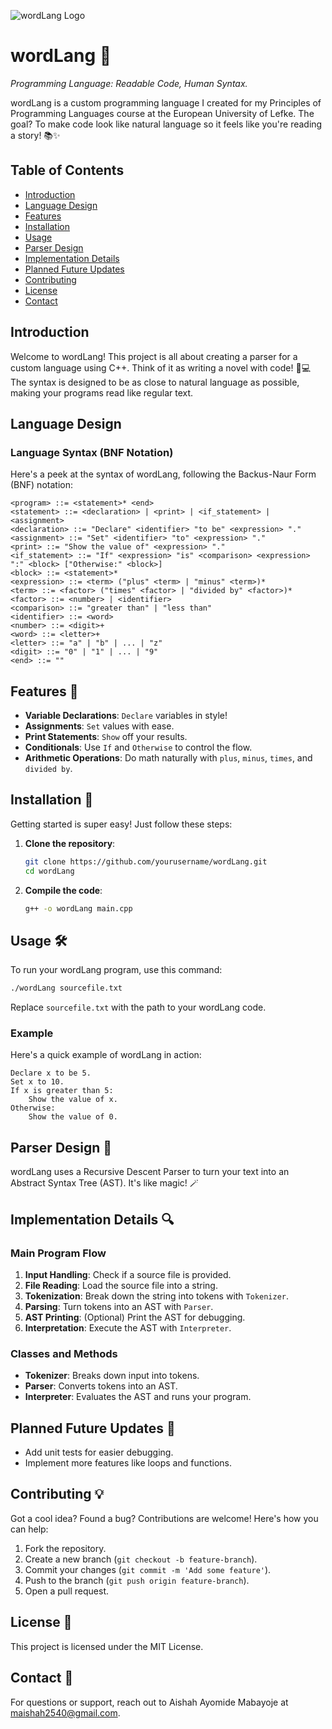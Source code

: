 ![wordLang Logo](path/to/logo.png)

# wordLang 🎉

*Programming Language: Readable Code, Human Syntax.*

wordLang is a custom programming language I created for my Principles of Programming Languages course at the European University of Lefke. The goal? To make code look like natural language so it feels like you're reading a story! 📚✨

## Table of Contents
- [Introduction](#introduction)
- [Language Design](#language-design)
- [Features](#features)
- [Installation](#installation)
- [Usage](#usage)
- [Parser Design](#parser-design)
- [Implementation Details](#implementation-details)
- [Planned Future Updates](#planned-future-updates)
- [Contributing](#contributing)
- [License](#license)
- [Contact](#contact)

## Introduction

Welcome to wordLang! This project is all about creating a parser for a custom language using C++. Think of it as writing a novel with code! 📖💻 The syntax is designed to be as close to natural language as possible, making your programs read like regular text.

## Language Design

### Language Syntax (BNF Notation)

Here's a peek at the syntax of wordLang, following the Backus-Naur Form (BNF) notation:

```bnf
<program> ::= <statement>* <end>
<statement> ::= <declaration> | <print> | <if_statement> | <assignment>
<declaration> ::= "Declare" <identifier> "to be" <expression> "."
<assignment> ::= "Set" <identifier> "to" <expression> "."
<print> ::= "Show the value of" <expression> "."
<if_statement> ::= "If" <expression> "is" <comparison> <expression> ":" <block> ["Otherwise:" <block>]
<block> ::= <statement>*
<expression> ::= <term> ("plus" <term> | "minus" <term>)*
<term> ::= <factor> ("times" <factor> | "divided by" <factor>)*
<factor> ::= <number> | <identifier>
<comparison> ::= "greater than" | "less than"
<identifier> ::= <word>
<number> ::= <digit>+
<word> ::= <letter>+
<letter> ::= "a" | "b" | ... | "z"
<digit> ::= "0" | "1" | ... | "9"
<end> ::= ""
```

## Features 🌟

- **Variable Declarations**: `Declare` variables in style!
- **Assignments**: `Set` values with ease.
- **Print Statements**: `Show` off your results.
- **Conditionals**: Use `If` and `Otherwise` to control the flow.
- **Arithmetic Operations**: Do math naturally with `plus`, `minus`, `times`, and `divided by`.

## Installation 🚀

Getting started is super easy! Just follow these steps:

1. **Clone the repository**:
    ```bash
    git clone https://github.com/yourusername/wordLang.git
    cd wordLang
    ```

2. **Compile the code**:
    ```bash
    g++ -o wordLang main.cpp
    ```

## Usage 🛠️

To run your wordLang program, use this command:

```bash
./wordLang sourcefile.txt
```

Replace `sourcefile.txt` with the path to your wordLang code.

### Example

Here's a quick example of wordLang in action:
```
Declare x to be 5.
Set x to 10.
If x is greater than 5:
    Show the value of x.
Otherwise:
    Show the value of 0.
```

## Parser Design 🧠

wordLang uses a Recursive Descent Parser to turn your text into an Abstract Syntax Tree (AST). It's like magic! 🪄

## Implementation Details 🔍

### Main Program Flow

1. **Input Handling**: Check if a source file is provided.
2. **File Reading**: Load the source file into a string.
3. **Tokenization**: Break down the string into tokens with `Tokenizer`.
4. **Parsing**: Turn tokens into an AST with `Parser`.
5. **AST Printing**: (Optional) Print the AST for debugging.
6. **Interpretation**: Execute the AST with `Interpreter`.

### Classes and Methods

- **Tokenizer**: Breaks down input into tokens.
- **Parser**: Converts tokens into an AST.
- **Interpreter**: Evaluates the AST and runs your program.

## Planned Future Updates 🔮

- Add unit tests for easier debugging.
- Implement more features like loops and functions.

## Contributing 💡

Got a cool idea? Found a bug? Contributions are welcome! Here's how you can help:

1. Fork the repository.
2. Create a new branch (`git checkout -b feature-branch`).
3. Commit your changes (`git commit -m 'Add some feature'`).
4. Push to the branch (`git push origin feature-branch`).
5. Open a pull request.

## License 📜

This project is licensed under the MIT License.

## Contact 📧

For questions or support, reach out to Aishah Ayomide Mabayoje at [maishah2540@gmail.com](mailto:maishah2540@gmail.com).